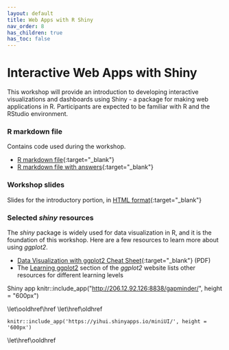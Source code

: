 ```yaml
---
layout: default
title: Web Apps with R Shiny
nav_order: 8
has_children: true
has_toc: false
---
```


# Interactive Web Apps with Shiny

This workshop will provide an introduction to developing interactive visualizations and dashboards using Shiny - a package for making web applications in R. Participants are expected to be familiar with R and the RStudio environment.

### R markdown file
Contains code used during the workshop.
- [R markdown file](r-viz.Rmd){:target="_blank"}
- [R markdown file with answers](r-viz-with-answers.Rmd){:target="_blank"}

### Workshop slides
Slides for the introductory portion, in [HTML format](../slides/r-viz.html){:target="_blank"}

### Selected _shiny_ resources
The _shiny_ package is widely used for data visualization in R, and it is the foundation of this workshop. Here are a few resources to learn more about using _ggplot2_.

- [Data Visualization with ggplot2 Cheat Sheet](https://www.maths.usyd.edu.au/u/UG/SM/STAT3022/r/current/Misc/data-visualization-2.1.pdf){:target="_blank"} (PDF)
- The [Learning ggplot2](https://ggplot2.tidyverse.org/#learning-ggplot2) section of the _ggplot2_ website lists other resources for different learning levels


Shiny app
knitr::include_app("http://206.12.92.126:8838/gapminder/",
  height = "600px")
  
\let\ooldhref\href
\let\href\oldhref
```{r miniUI, fig.cap='A Shiny app created via the miniUI package; you can see a live version at https://yihui.shinyapps.io/miniUI/.', screenshot.opts=list(delay=20,zoom=2), dev='png', cache=TRUE, fig.align='center', fig.width=8, fig.height=6}
knitr::include_app('https://yihui.shinyapps.io/miniUI/', height = '600px')
```
\let\href\ooldhref
